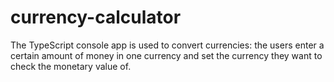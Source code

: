 # currency-calculator
The TypeScript console app is used to convert currencies: the users enter a certain amount of money in one currency and set the currency they want to check the monetary value of.
